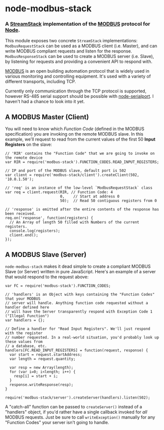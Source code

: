 node-modbus-stack
=================
### A [StreamStack][] implementation of the [MODBUS][Modbus] protocol for [Node][].

This module exposes two concrete `StreamStack` implementations:
`ModbusRequestStack` can be used as a MODBUS client (i.e. Master), and can write
MODBUS compliant requests and listen for the response.
`ModbusResponseStack` can be used to create a MODBUS server (i.e. Slave), by
listening for requests and providing a convenient API to respond with.

[MODBUS][ModbusWiki] is an open building automation protocol that is widely used
in various monitoring and controlling equipment. It's used with a variety of
different transports, including TCP.

Currently only communication through the TCP protocol is supported, however
RS-485 serial support should be possible with [node-serialport]. I haven't
had a chance to look into it yet.


A MODBUS Master (Client)
------------------------

You will need to know which _Function Code_ (defined in the MODBUS specification)
you are invoking on the remote MODBUS slave. In this example, we'll request to
read from the current values of the first 50 __Input Registers__ on the slave:

    // 'RIR' contains the "Function Code" that we are going to invoke on the remote device
    var RIR = require('modbus-stack').FUNCTION_CODES.READ_INPUT_REGISTERS;
    
    // IP and port of the MODBUS slave, default port is 502
    var client = require('modbus-stack/client').createClient(502, '10.0.1.50');
    
    // 'req' is an instance of the low-level `ModbusRequestStack` class
    var req = client.request(RIR, // Function Code: 4
                             0,    // Start at address 0
                             50);  // Read 50 contiguous registers from 0
    
    // 'response' is emitted after the entire contents of the response has been received.
    req.on('response', function(registers) {
      // An Array of length 50 filled with Numbers of the current registers.
      console.log(registers);
      client.end();
    });


A MODBUS Slave (Server)
-----------------------

`node-modbus-stack` makes it dead simple to create a compliant MODBUS Slave (or Server)
written in pure JavaScript. Here's an example of a server that would respond to the
request above:

    var FC = require('modbus-stack').FUNCTION_CODES;
    
    // 'handlers' is an Object with keys containing the "Function Codes" that your MODBUS
    // server will handle. Anything function code requested without a handler defined here
    // will have the Server transparently respond with Exception Code 1 ("Illegal Function")
    var handlers = {};
    
    // Define a handler for "Read Input Registers". We'll just respond with the register
    // number requested. In a real-world situation, you'd probably look up these values from
    // a database, etc.
    handlers[FC.READ_INPUT_REGISTERS] = function(request, response) {
      var start = request.startAddress;
      var length = request.quantity;
      
      var resp = new Array(length);
      for (var i=0; i<length; i++) {
        resp[i] = start + i;
      }
      response.writeResponse(resp);
    }

    require('modbus-stack/server').createServer(handlers).listen(502);

A "catch-all" function can be passed to `createServer()` instead of a "handlers" object, if you'd
rather have a single callback invoked for _all_ MODBUS requests. Just be sure to call
`writeException()` manually for any "Function Codes" your server isn't going to handle.


[StreamStack]: http://github.com/TooTallNate/node-stream-stack
[node-serialport]: https://github.com/voodootikigod/node-serialport
[ModbusWiki]: http://en.wikipedia.org/wiki/Modbus
[Modbus]: http://www.modbus.org
[Node]: http://nodejs.org
